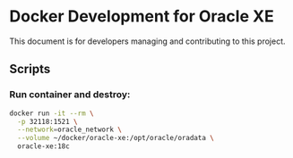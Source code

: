 # Docker Development for Oracle XE

This document is for developers managing and contributing to this project.

## Scripts

### Run container and destroy:

```bash
docker run -it --rm \
  -p 32118:1521 \
  --network=oracle_network \
  --volume ~/docker/oracle-xe:/opt/oracle/oradata \
  oracle-xe:18c
```
